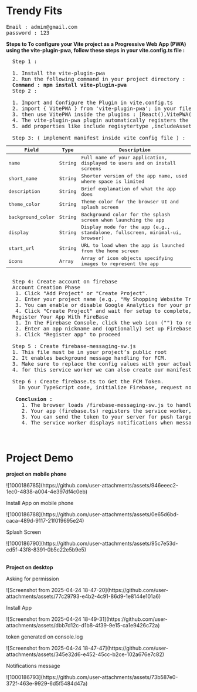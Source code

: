 <h1> Trendy Fits </h1>
<pre>
Email : admin@gmail.com
password : 123 
</pre>
<b> Steps to To configure your Vite project as a Progressive Web App (PWA) using the vite-plugin-pwa, follow these steps in your vite.config.ts file : </b>

<pre>
  Step 1 : 
  
  1. Install the vite-plugin-pwa
  2. Run the following command in your project directory :
  <b>Command : npm install vite-plugin-pwa</b>  
  Step 2 : 
  
  1. Import and Configure the Plugin in vite.config.ts
  2. import { VitePWA } from 'vite-plugin-pwa'; in your file .
  3. then use VitePWA inside the plugins : [React(),VitePWA()].
  4. The vite-plugin-pwa plugin automatically registers the service worker 
  5. add properties like include regisytertype ,includeAssets ,manifest 
  
  Step 3: ( implement manifest inside vite config file ) : 
<table>
  <thead>
    <tr>
      <th>Field</th>
      <th>Type</th>
      <th>Description</th>
    </tr>
  </thead>
  <tbody>
    <tr>
      <td>name</td>
      <td>String</td>
      <td>Full name of your application, displayed to users and on install screens</td>
    </tr>
    <tr>
      <td>short_name</td>
      <td>String</td>
      <td>Shorter version of the app name, used where space is limited</td>
    </tr>
    <tr>
      <td>description</td>
      <td>String</td>
      <td>Brief explanation of what the app does</td>
    </tr>
    <tr>
      <td>theme_color</td>
      <td>String</td>
      <td>Theme color for the browser UI and splash screen</td>
    </tr>
    <tr>
      <td>background_color</td>
      <td>String</td>
      <td>Background color for the splash screen when launching the app</td>
    </tr>
    <tr>
      <td>display</td>
      <td>String</td>
      <td>Display mode for the app (e.g., standalone, fullscreen, minimal-ui, browser)</td>
    </tr>
    <tr>
      <td>start_url</td>
      <td>String</td>
      <td>URL to load when the app is launched from the home screen</td>
    </tr>
    <tr>
      <td>icons</td>
      <td>Array</td>
      <td>Array of icon objects specifying images to represent the app</td>
    </tr>
    
  </tbody>
</table>
  Step 4: Create account on firebase 
  Account Creation Phase
   1. Click "Add Project" or "Create Project".
   2. Enter your project name (e.g., "My Shopping Website Trendy Fits") and agree to the terms.
   3. You can enable or disable Google Analytics for your project as needed.
   4. Click "Create Project" and wait for setup to complete, then click "Continue" to access your project dashboard
  Register Your App With FireBase
   1. In the Firebase Console, click the web icon ("</>") to register a web app.
   2. Enter an app nickname and (optionally) set up Firebase Hosting.
   3. Click "Register app" to proceed
  
  Step 5 : Create firebase-messaging-sw.js   
  1. This file must be in your project’s public root 
  2. It enables background message handling for FCM.
  3. Make sure to replace the config values with your actual Firebase project settings
  4. for this service worker we can also create our manifest.json.

  Step 6 : Create firebase.ts to Get the FCM Token.
    In your TypeScript code, initialize Firebase, request notification permission, and get the FCM token.
  
  <b> Conclusion :  </b>
     1. The browser loads /firebase-messaging-sw.js to handle background push events
     2. Your app (firebase.ts) registers the service worker, requests notification permission, and retrieves the FCM token.
     3. You can send the token to your server for push targeting.
     4. The service worker displays notifications when messages arrive in the background.
</pre>
<br>
<h1>Project Demo</h1>
<b><p>project on mobile phone </p></b>
![1000186785](https://github.com/user-attachments/assets/946eeec2-1ec0-4838-a004-4e397df4c0eb)
<p>Install App on mobile phone</p>
![1000186788](https://github.com/user-attachments/assets/0e65d6bd-caca-489d-9117-21f019695e24)
<p>Splash Screen</p>
![1000186790](https://github.com/user-attachments/assets/95c7e53d-cd5f-43f8-8391-0b5c22e5b9e5)
<br>
<br>
<b><p>Project on desktop</p></b><p>Asking for permission </p>
![Screenshot from 2025-04-24 18-47-20](https://github.com/user-attachments/assets/77c29793-e4b2-4c91-86d9-1e8144e101a6)
<p>Install App</p>
![Screenshot from 2025-04-24 18-49-31](https://github.com/user-attachments/assets/dbb7d12c-d1b8-4f39-9e15-ca1e9426c72a)
<p>token generated on console.log</p>
![Screenshot from 2025-04-24 18-47-47](https://github.com/user-attachments/assets/345e32d6-e452-45cc-b2ce-102a676e7c82)
<p>Notifications message </p>
![1000186793](https://github.com/user-attachments/assets/73b587e0-372f-463e-9929-6d5f5484d47a)







